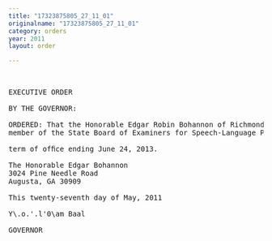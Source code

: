 ```yaml
---
title: "17323875805_27_11_01"
originalname: "17323875805_27_11_01"
category: orders
year: 2011
layout: order

---
```

<pre>
 

EXECUTIVE ORDER

BY THE GOVERNOR:

ORDERED: That the Honorable Edgar Robin Bohannon of Richmond County, Georgia, is appointed as a
member of the State Board of Examiners for Speech-Language Pathology and Audiology, for a

term of ofﬁce ending June 24, 2013.

The Honorable Edgar Bohannon
3024 Pine Needle Road
Augusta, GA 30909

This twenty-seventh day of May, 2011

Y\.o.'.l'0\am Baal

GOVERNOR

</pre>
